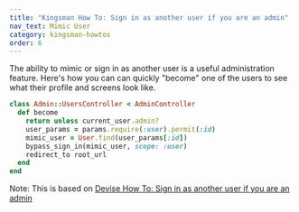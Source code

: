```yaml
---
title: "Kingsman How To: Sign in as another user if you are an admin"
nav_text: Mimic User
category: kingsman-howtos
order: 6
---
```


The ability to mimic or sign in as another user is a useful administration feature. Here's how you can can quickly "become" one of the users to see what their profile and screens look like.


```ruby
class Admin::UsersController < AdminController
  def become
    return unless current_user.admin?
    user_params = params.require(:user).permit(:id)
    mimic_user = User.find(user_params[:id])
    bypass_sign_in(mimic_user, scope: :user)
    redirect_to root_url
  end
end
```

Note: This is based on [Devise How To: Sign in as another user if you are an admin
](https://github.com/heartcombo/devise/wiki/How-To:-Sign-in-as-another-user-if-you-are-an-admin)
